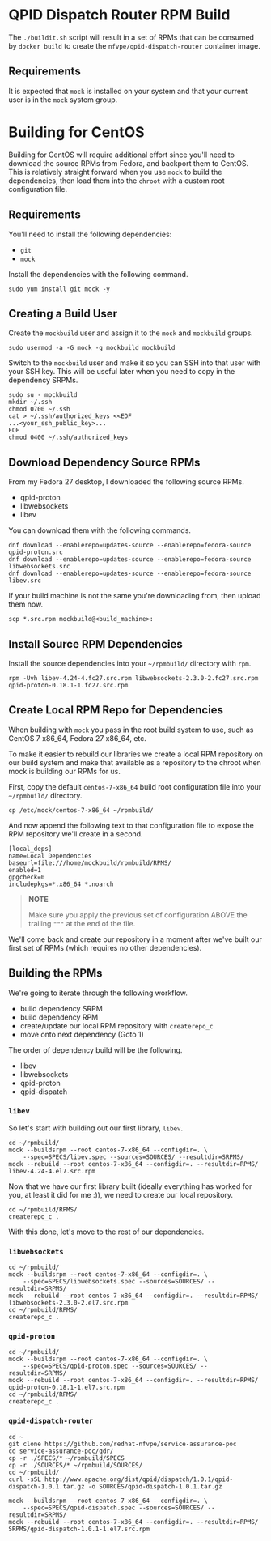 # QPID Dispatch Router RPM Build

The `./buildit.sh` script will result in a set of RPMs that can be consumed by
`docker build` to create the `nfvpe/qpid-dispatch-router` container image.

## Requirements

It is expected that `mock` is installed on your system and that your current
user is in the `mock` system group.

# Building for CentOS

Building for CentOS will require additional effort since you'll need to
download the source RPMs from Fedora, and backport them to CentOS. This is
relatively straight forward when you use `mock` to build the dependencies, then
load them into the `chroot` with a custom root configuration file.

## Requirements

You'll need to install the following dependencies:

* `git`
* `mock`

Install the dependencies with the following command.

    sudo yum install git mock -y

## Creating a Build User

Create the `mockbuild` user and assign it to the `mock` and `mockbuild` groups.

    sudo usermod -a -G mock -g mockbuild mockbuild

Switch to the `mockbuild` user and make it so you can SSH into that user with
your SSH key. This will be useful later when you need to copy in the dependency
SRPMs.

    sudo su - mockbuild
    mkdir ~/.ssh
    chmod 0700 ~/.ssh
    cat > ~/.ssh/authorized_keys <<EOF
    ...<your_ssh_public_key>...
    EOF
    chmod 0400 ~/.ssh/authorized_keys

## Download Dependency Source RPMs

From my Fedora 27 desktop, I downloaded the following source RPMs.

* qpid-proton
* libwebsockets
* libev

You can download them with the following commands.

    dnf download --enablerepo=updates-source --enablerepo=fedora-source qpid-proton.src
    dnf download --enablerepo=updates-source --enablerepo=fedora-source libwebsockets.src
    dnf download --enablerepo=updates-source --enablerepo=fedora-source libev.src

If your build machine is not the same you're downloading from, then upload them
now.

    scp *.src.rpm mockbuild@<build_machine>:

## Install Source RPM Dependencies

Install the source dependencies into your `~/rpmbuild/` directory with `rpm`.

    rpm -Uvh libev-4.24-4.fc27.src.rpm libwebsockets-2.3.0-2.fc27.src.rpm qpid-proton-0.18.1-1.fc27.src.rpm

## Create Local RPM Repo for Dependencies

When building with `mock` you pass in the root build system to use, such as
CentOS 7 x86_64, Fedora 27 x86_64, etc.

To make it easier to rebuild our libraries we create a local RPM repository on
our build system and make that available as a repository to the chroot when
mock is building our RPMs for us.

First, copy the default `centos-7-x86_64` build root configuration file into
your `~/rpmbuild/` directory.

    cp /etc/mock/centos-7-x86_64 ~/rpmbuild/

And now append the following text to that configuration file to expose the RPM
repository we'll create in a second.

    [local_deps]
    name=Local Dependencies
    baseurl=file:///home/mockbuild/rpmbuild/RPMS/
    enabled=1
    gpgcheck=0
    includepkgs=*.x86_64 *.noarch

> **NOTE**
>
> Make sure you apply the previous set of configuration ABOVE the trailing
> `"""` at the end of the file.

We'll come back and create our repository in a moment after we've built our
first set of RPMs (which requires no other dependencies).

## Building the RPMs

We're going to iterate through the following workflow.

* build dependency SRPM
* build dependency RPM
* create/update our local RPM repository with `createrepo_c`
* move onto next dependency (Goto 1)

The order of dependency build will be the following.

* libev
* libwebsockets
* qpid-proton
* qpid-dispatch

### `libev`

So let's start with building out our first library, `libev`.

    cd ~/rpmbuild/
    mock --buildsrpm --root centos-7-x86_64 --configdir=. \
        --spec=SPECS/libev.spec --sources=SOURCES/ --resultdir=SRPMS/
    mock --rebuild --root centos-7-x86_64 --configdir=. --resultdir=RPMS/ libev-4.24-4.el7.src.rpm

Now that we have our first library built (ideally everything has worked for
you, at least it did for me :)), we need to create our local repository.

    cd ~/rpmbuild/RPMS/
    createrepo_c .

With this done, let's move to the rest of our dependencies.

### `libwebsockets`

    cd ~/rpmbuild/
    mock --buildsrpm --root centos-7-x86_64 --configdir=. \
        --spec=SPECS/libwebsockets.spec --sources=SOURCES/ --resultdir=SRPMS/
    mock --rebuild --root centos-7-x86_64 --configdir=. --resultdir=RPMS/ libwebsockets-2.3.0-2.el7.src.rpm
    cd ~/rpmbuild/RPMS/
    createrepo_c .

### `qpid-proton`

    cd ~/rpmbuild/
    mock --buildsrpm --root centos-7-x86_64 --configdir=. \
        --spec=SPECS/qpid-proton.spec --sources=SOURCES/ --resultdir=SRPMS/
    mock --rebuild --root centos-7-x86_64 --configdir=. --resultdir=RPMS/ qpid-proton-0.18.1-1.el7.src.rpm
    cd ~/rpmbuild/RPMS/
    createrepo_c .

### `qpid-dispatch-router`

    cd ~
    git clone https://github.com/redhat-nfvpe/service-assurance-poc
    cd service-assurance-poc/qdr/
    cp -r ./SPECS/* ~/rpmbuild/SPECS
    cp -r ./SOURCES/* ~/rpmbuild/SOURCES/
    cd ~/rpmbuild/
    curl -sSL http://www.apache.org/dist/qpid/dispatch/1.0.1/qpid-dispatch-1.0.1.tar.gz -o SOURCES/qpid-dispatch-1.0.1.tar.gz

    mock --buildsrpm --root centos-7-x86_64 --configdir=. \
        --spec=SPECS/qpid-dispatch.spec --sources=SOURCES/ --resultdir=SRPMS/
    mock --rebuild --root centos-7-x86_64 --configdir=. --resultdir=RPMS/ SRPMS/qpid-dispatch-1.0.1-1.el7.src.rpm
